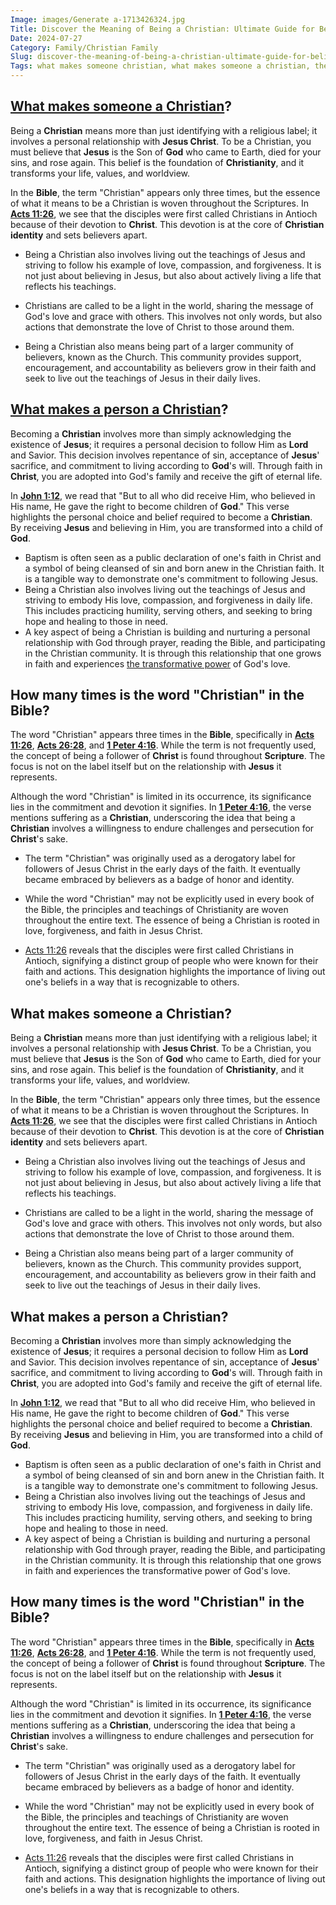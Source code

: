 ```yaml
---
Image: images/Generate a-1713426324.jpg
Title: Discover the Meaning of Being a Christian: Ultimate Guide for Believers
Date: 2024-07-27
Category: Family/Christian Family
Slug: discover-the-meaning-of-being-a-christian-ultimate-guide-for-believers
Tags: what makes someone christian, what makes someone a christian, the word christianity in the bible, what makes a person a christian, what makes a christian, how many times is the word christian in the bible, what makes a christian a christian, family, christian family
---
```

## [What makes someone a Christian](/ultimate-guide-understanding-the-true-meaning-of-being-a-christian)?

Being a **Christian** means more than just identifying with a religious label; it involves a personal relationship with **Jesus Christ**. To be a Christian, you must believe that **Jesus** is the Son of **God** who came to Earth, died for your sins, and rose again. This belief is the foundation of **Christianity**, and it transforms your life, values, and worldview.

In the **Bible**, the term "Christian" appears only three times, but the essence of what it means to be a Christian is woven throughout the Scriptures. In **[Acts 11:26](https://www.bibleref.com/Acts/11/Acts-11-26.html)**, we see that the disciples were first called Christians in Antioch because of their devotion to **Christ**. This devotion is at the core of **Christian identity** and sets believers apart.

- Being a Christian also involves living out the teachings of Jesus and striving to follow his example of love, compassion, and forgiveness. It is not just about believing in Jesus, but also about actively living a life that reflects his teachings.
  
- Christians are called to be a light in the world, sharing the message of God's love and grace with others. This involves not only words, but also actions that demonstrate the love of Christ to those around them.
  
- Being a Christian also means being part of a larger community of believers, known as the Church. This community provides support, encouragement, and accountability as believers grow in their faith and seek to live out the teachings of Jesus in their daily lives.


## [What makes a person a Christian](/discover-the-true-meaning-of-being-a-christian-essential-guide-for-believers)?

Becoming a **Christian** involves more than simply acknowledging the existence of **Jesus**; it requires a personal decision to follow Him as **Lord** and Savior. This decision involves repentance of sin, acceptance of **Jesus**' sacrifice, and commitment to living according to **God**'s will. Through faith in **Christ**, you are adopted into God's family and receive the gift of eternal life.

In **[John 1:12](https://www.bibleref.com/John/1/John-1-12.html)**, we read that "But to all who did receive Him, who believed in His name, He gave the right to become children of **God**." This verse highlights the personal choice and belief required to become a **Christian**. By receiving **Jesus** and believing in Him, you are transformed into a child of **God**.

- Baptism is often seen as a public declaration of one's faith in Christ and a symbol of being cleansed of sin and born anew in the Christian faith. It is a tangible way to demonstrate one's commitment to following Jesus.
- Being a Christian also involves living out the teachings of Jesus and striving to embody His love, compassion, and forgiveness in daily life. This includes practicing humility, serving others, and seeking to bring hope and healing to those in need.
- A key aspect of being a Christian is building and nurturing a personal relationship with God through prayer, reading the Bible, and participating in the Christian community. It is through this relationship that one grows in faith and experiences [the transformative power](/10-essential-bible-verses-for-strength-and-encouragement) of God's love.


## How many times is the word "Christian" in the Bible?

The word "Christian" appears three times in the **Bible**, specifically in **[Acts 11:26](https://www.bibleref.com/Acts/11/Acts-11-26.html)**, **[Acts 26:28](https://www.bibleref.com/Acts/26/Acts-26-28.html)**, and **[1 Peter 4:16](https://www.bibleref.com/1-Peter/4/1-Peter-4-16.html)**. While the term is not frequently used, the concept of being a follower of **Christ** is found throughout **Scripture**. The focus is not on the label itself but on the relationship with **Jesus** it represents.

Although the word "Christian" is limited in its occurrence, its significance lies in the commitment and devotion it signifies. In **[1 Peter 4:16](https://www.bibleref.com/1-Peter/4/1-Peter-4-16.html)**, the verse mentions suffering as a **Christian**, underscoring the idea that being a **Christian** involves a willingness to endure challenges and persecution for **Christ**'s sake.

- The term "Christian" was originally used as a derogatory label for followers of Jesus Christ in the early days of the faith. It eventually became embraced by believers as a badge of honor and identity.
  
- While the word "Christian" may not be explicitly used in every book of the Bible, the principles and teachings of Christianity are woven throughout the entire text. The essence of being a Christian is rooted in love, forgiveness, and faith in Jesus Christ.

- [Acts 11:26](https://www.bibleref.com/Acts/11/Acts-11-26.html) reveals that the disciples were first called Christians in Antioch, signifying a distinct group of people who were known for their faith and actions. This designation highlights the importance of living out one's beliefs in a way that is recognizable to others.
## What makes someone a Christian?

Being a **Christian** means more than just identifying with a religious label; it involves a personal relationship with **Jesus Christ**. To be a Christian, you must believe that **Jesus** is the Son of **God** who came to Earth, died for your sins, and rose again. This belief is the foundation of **Christianity**, and it transforms your life, values, and worldview.

In the **Bible**, the term "Christian" appears only three times, but the essence of what it means to be a Christian is woven throughout the Scriptures. In **[Acts 11:26](https://www.bibleref.com/Acts/11/Acts-11-26.html)**, we see that the disciples were first called Christians in Antioch because of their devotion to **Christ**. This devotion is at the core of **Christian identity** and sets believers apart.

- Being a Christian also involves living out the teachings of Jesus and striving to follow his example of love, compassion, and forgiveness. It is not just about believing in Jesus, but also about actively living a life that reflects his teachings.
  
- Christians are called to be a light in the world, sharing the message of God's love and grace with others. This involves not only words, but also actions that demonstrate the love of Christ to those around them.
  
- Being a Christian also means being part of a larger community of believers, known as the Church. This community provides support, encouragement, and accountability as believers grow in their faith and seek to live out the teachings of Jesus in their daily lives.


## What makes a person a Christian?

Becoming a **Christian** involves more than simply acknowledging the existence of **Jesus**; it requires a personal decision to follow Him as **Lord** and Savior. This decision involves repentance of sin, acceptance of **Jesus**' sacrifice, and commitment to living according to **God**'s will. Through faith in **Christ**, you are adopted into God's family and receive the gift of eternal life.

In **[John 1:12](https://www.bibleref.com/John/1/John-1-12.html)**, we read that "But to all who did receive Him, who believed in His name, He gave the right to become children of **God**." This verse highlights the personal choice and belief required to become a **Christian**. By receiving **Jesus** and believing in Him, you are transformed into a child of **God**.

- Baptism is often seen as a public declaration of one's faith in Christ and a symbol of being cleansed of sin and born anew in the Christian faith. It is a tangible way to demonstrate one's commitment to following Jesus.
- Being a Christian also involves living out the teachings of Jesus and striving to embody His love, compassion, and forgiveness in daily life. This includes practicing humility, serving others, and seeking to bring hope and healing to those in need.
- A key aspect of being a Christian is building and nurturing a personal relationship with God through prayer, reading the Bible, and participating in the Christian community. It is through this relationship that one grows in faith and experiences the transformative power of God's love.


## How many times is the word "Christian" in the Bible?

The word "Christian" appears three times in the **Bible**, specifically in **[Acts 11:26](https://www.bibleref.com/Acts/11/Acts-11-26.html)**, **[Acts 26:28](https://www.bibleref.com/Acts/26/Acts-26-28.html)**, and **[1 Peter 4:16](https://www.bibleref.com/1-Peter/4/1-Peter-4-16.html)**. While the term is not frequently used, the concept of being a follower of **Christ** is found throughout **Scripture**. The focus is not on the label itself but on the relationship with **Jesus** it represents.

Although the word "Christian" is limited in its occurrence, its significance lies in the commitment and devotion it signifies. In **[1 Peter 4:16](https://www.bibleref.com/1-Peter/4/1-Peter-4-16.html)**, the verse mentions suffering as a **Christian**, underscoring the idea that being a **Christian** involves a willingness to endure challenges and persecution for **Christ**'s sake.

- The term "Christian" was originally used as a derogatory label for followers of Jesus Christ in the early days of the faith. It eventually became embraced by believers as a badge of honor and identity.
  
- While the word "Christian" may not be explicitly used in every book of the Bible, the principles and teachings of Christianity are woven throughout the entire text. The essence of being a Christian is rooted in love, forgiveness, and faith in Jesus Christ.

- [Acts 11:26](https://www.bibleref.com/Acts/11/Acts-11-26.html) reveals that the disciples were first called Christians in Antioch, signifying a distinct group of people who were known for their faith and actions. This designation highlights the importance of living out one's beliefs in a way that is recognizable to others.
